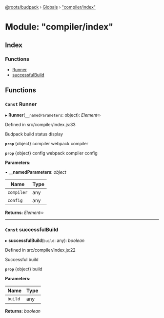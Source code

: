 [@roots/budpack](../README.md) › [Globals](../globals.md) › ["compiler/index"](_compiler_index_.md)

# Module: "compiler/index"

## Index

### Functions

* [Runner](_compiler_index_.md#const-runner)
* [successfulBuild](_compiler_index_.md#const-successfulbuild)

## Functions

### `Const` Runner

▸ **Runner**(`__namedParameters`: object): *Element‹›*

Defined in src/compiler/index.js:33

Budpack build status display

**`prop`** {object} compiler webpack compiler

**`prop`** {object} config   webpack compiler config

**Parameters:**

▪ **__namedParameters**: *object*

Name | Type |
------ | ------ |
`compiler` | any |
`config` | any |

**Returns:** *Element‹›*

___

### `Const` successfulBuild

▸ **successfulBuild**(`build`: any): *boolean*

Defined in src/compiler/index.js:22

Successful build

**`prop`** {object} build

**Parameters:**

Name | Type |
------ | ------ |
`build` | any |

**Returns:** *boolean*
